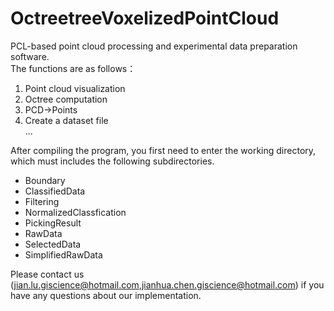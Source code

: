 # OctreetreeVoxelizedPointCloud
PCL-based point cloud processing and experimental data preparation software.  
The functions are as follows：  
1. Point cloud visualization  
2. Octree computation  
3. PCD->Points  
4. Create a dataset file  
...      

After compiling the program, you first need to enter the working directory, which must includes the following subdirectories.
* Boundary  
* ClassifiedData
* Filtering
* NormalizedClassfication
* PickingResult
* RawData
* SelectedData
* SimplifiedRawData  

Please contact us (jian.lu.giscience@hotmail.com,jianhua.chen.giscience@hotmail.com) if you have any questions about our implementation.
